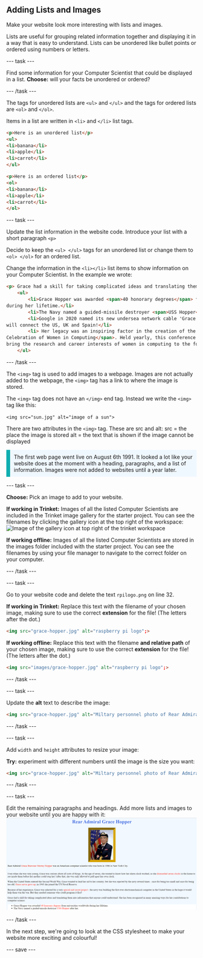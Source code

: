 
## Adding Lists and Images 

Make your website look more interesting with lists and images.

Lists are useful for grouping related information together and displaying it in a way that is easy to understand. Lists can be unordered like bullet points or ordered using numbers or letters.

--- task ---

Find some information for your Computer Scientist that could be displayed in a list. 
**Choose:** will your facts be unordered or ordered?

--- /task ---

The tags for unordered lists are ```<ul>``` and ```</ul>``` and the tags for ordered lists are ```<ol>``` and ```</ol>```.

Items in a list are written in ```<li>``` and ```</li>``` list tags.

```html
<p>Here is an unordered list</p>
<ul>
<li>banana</li>
<li>apple</li>
<li>carrot</li>
</ul>
```

```html
<p>Here is an ordered list</p>
<ol>
<li>banana</li>
<li>apple</li>
<li>carrot</li>
</ol>
```

--- task ---

Update the list information in the website code. Introduce your list with a short paragraph ```<p>``` 

Decide to keep the ```<ul> </ul>``` tags for an unordered list or change them to ```<ol> </ol>``` for an ordered list.

Change the information in the ```<li></li>``` list items to show information on your Computer Scientist. In the example we wrote:

```html
<p> Grace had a skill for taking complicated ideas and translating them into information that anyone could understand. She has been recognised in many amazing ways for her contributions to computer science:</p>
    <ul>
        <li>Grace Hopper was awarded <span>40 honorary degrees</span> from universities worldwide
during her lifetime.</li>         
        <li>The Navy named a guided-missile destroyer <span>USS Hopper</span> after her.</li>
        <li>Google in 2020 named its new undersea network cable 'Grace Hopper', the cable
will connect the US, UK and Spain!</li>
        <li> Her legacy was an inspiring factor in the creation of the <span>Grace Hopper
Celebration of Women in Computing</span>. Held yearly, this conference is designed to
bring the research and career interests of women in computing to the forefront.</li>
    </ul>
```    

--- /task ---

The ```<img>``` tag is used to add images to a webpage. Images are not actually added to the webpage, the ```<img>``` tag has a link to where the image is stored. 

The ```<img>``` tag does not have an ```</img>``` end tag. Instead we write the ```<img>``` tag like this: 

```<img src="sun.jpg" alt="image of a sun">```

There are two attributes in the ```<img>``` tag. These are src and alt:
src = the place the image is stored
alt = the text that is shown if the image cannot be displayed 

<p style="border-left: solid; border-width:10px; border-color: #0faeb0; background-color: aliceblue; padding: 10px;">The first web page went live on August 6th 1991. It looked a lot like your website does at the moment with a heading, paragraphs, and a list of information. Images were not added to websites until a year later. </p>

--- task ---

**Choose:** Pick an image to add to your website.

**If working in Trinket:** Images of all the listed Computer Scientists are included in the Trinket image gallery for the starter project. You can see the filenames by clicking the gallery icon at the top right of the workspace:
![Image of the gallery icon at top right of the trinket workspace](images/galleryicon.png)

**If working offline:** Images of all the listed Computer Scientists are stored in the images folder included with the starter project. You can see the filenames by using your file manager to navigate to the correct folder on your computer. 

--- /task ---

--- task ---

Go to your website code and delete the text ```rpilogo.png``` on line 32.

**If working in Trinket:** Replace this text with the filename of your chosen image, making sure to use the correct **extension** for the file! (The letters after the dot.)
```html
<img src="grace-hopper.jpg" alt="raspberry pi logo";>
``` 

**If working offline:** Replace this text with the filename **and relative path** of your chosen image, making sure to use the correct **extension** for the file! (The letters after the dot.)

```html
<img src="images/grace-hopper.jpg" alt="raspberry pi logo";>
``` 

--- /task ---

--- task ---

Update the **alt** text to describe the image:
```html
<img src="grace-hopper.jpg" alt="Miltary personnel photo of Rear Admiral Grace Hopper";>
```
--- /task ---

--- task ---

Add  ```width``` and ```height``` attributes to resize your image: 

**Try:**  experiment with different numbers until the image is the size you want:

```html
<img src="grace-hopper.jpg" alt="Miltary personnel photo of Rear Admiral Grace Hopper" width="500" height="600">
```
--- /task ---

--- task ---

Edit the remaining paragraphs and headings. Add more lists and images to your website until you are happy with it:
![Finished Grace Hopper Website](images/finishedpage.png)

--- /task ---

In the next step, we're going to look at the CSS stylesheet to make your website more exciting and colourful!

--- save ---
